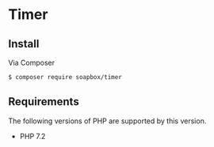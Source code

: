 # Timer

## Install

Via Composer

``` bash
$ composer require soapbox/timer
```

## Requirements

The following versions of PHP are supported by this version.

* PHP 7.2
